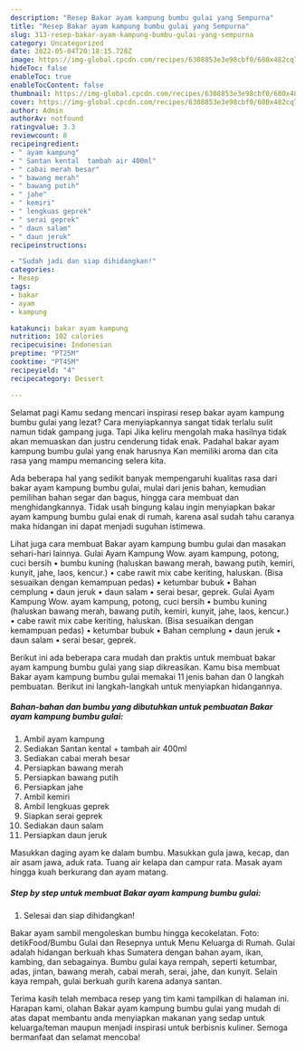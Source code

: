 ```yaml
---
description: "Resep Bakar ayam kampung bumbu gulai yang Sempurna"
title: "Resep Bakar ayam kampung bumbu gulai yang Sempurna"
slug: 313-resep-bakar-ayam-kampung-bumbu-gulai-yang-sempurna
category: Uncategorized
date: 2022-05-04T20:18:15.728Z
image: https://img-global.cpcdn.com/recipes/6308853e3e98cbf0/680x482cq70/bakar-ayam-kampung-bumbu-gulai-foto-resep-utama.jpg
hideToc: false
enableToc: true
enableTocContent: false
thumbnail: https://img-global.cpcdn.com/recipes/6308853e3e98cbf0/680x482cq70/bakar-ayam-kampung-bumbu-gulai-foto-resep-utama.jpg
cover: https://img-global.cpcdn.com/recipes/6308853e3e98cbf0/680x482cq70/bakar-ayam-kampung-bumbu-gulai-foto-resep-utama.jpg
author: Admin
authorAv: notfound
ratingvalue: 3.3
reviewcount: 8
recipeingredient:
- " ayam kampung"
- " Santan kental  tambah air 400ml"
- " cabai merah besar"
- " bawang merah"
- " bawang putih"
- " jahe"
- " kemiri"
- " lengkuas geprek"
- " serai geprek"
- " daun salam"
- " daun jeruk"
recipeinstructions:

- "Sudah jadi dan siap dihidangkan!"
categories:
- Resep
tags:
- bakar
- ayam
- kampung

katakunci: bakar ayam kampung 
nutrition: 102 calories
recipecuisine: Indonesian
preptime: "PT25M"
cooktime: "PT45M"
recipeyield: "4"
recipecategory: Dessert

---
```



Selamat pagi Kamu sedang mencari inspirasi resep bakar ayam kampung bumbu gulai yang lezat? Cara menyiapkannya sangat tidak terlalu sulit namun tidak gampang juga. Tapi Jika keliru mengolah maka hasilnya tidak akan memuaskan dan justru cenderung tidak enak. Padahal bakar ayam kampung bumbu gulai yang enak harusnya Kan memiliki aroma dan cita rasa yang mampu memancing selera kita.


Ada beberapa hal yang sedikit banyak mempengaruhi kualitas rasa dari bakar ayam kampung bumbu gulai, mulai dari jenis bahan, kemudian pemilihan bahan segar dan bagus, hingga cara membuat dan menghidangkannya. Tidak usah bingung kalau ingin menyiapkan bakar ayam kampung bumbu gulai enak di rumah, karena asal sudah tahu caranya maka hidangan ini dapat menjadi suguhan istimewa.

Lihat juga cara membuat Bakar ayam kampung bumbu gulai dan masakan sehari-hari lainnya. Gulai Ayam Kampung Wow. ayam kampung, potong, cuci bersih • bumbu kuning (haluskan bawang merah, bawang putih, kemiri, kunyit, jahe, laos, kencur.) • cabe rawit mix cabe keriting, haluskan. (Bisa sesuaikan dengan kemampuan pedas) • ketumbar bubuk • Bahan cemplung • daun jeruk • daun salam • serai besar, geprek. Gulai Ayam Kampung Wow. ayam kampung, potong, cuci bersih • bumbu kuning (haluskan bawang merah, bawang putih, kemiri, kunyit, jahe, laos, kencur.) • cabe rawit mix cabe keriting, haluskan. (Bisa sesuaikan dengan kemampuan pedas) • ketumbar bubuk • Bahan cemplung • daun jeruk • daun salam • serai besar, geprek.


Berikut ini ada beberapa cara mudah dan praktis untuk membuat bakar ayam kampung bumbu gulai yang siap dikreasikan. Kamu bisa membuat Bakar ayam kampung bumbu gulai memakai 11 jenis bahan dan 0 langkah pembuatan. Berikut ini langkah-langkah untuk menyiapkan hidangannya.

<!--inarticleads1-->

##### Bahan-bahan dan bumbu yang dibutuhkan untuk pembuatan Bakar ayam kampung bumbu gulai:

1. Ambil  ayam kampung
1. Sediakan  Santan kental + tambah air 400ml
1. Sediakan  cabai merah besar
1. Persiapkan  bawang merah
1. Persiapkan  bawang putih
1. Persiapkan  jahe
1. Ambil  kemiri
1. Ambil  lengkuas geprek
1. Siapkan  serai geprek
1. Sediakan  daun salam
1. Persiapkan  daun jeruk


Masukkan daging ayam ke dalam bumbu. Masukkan gula jawa, kecap, dan air asam jawa, aduk rata. Tuang air kelapa dan campur rata. Masak ayam hingga kuah berkurang dan ayam matang. 

<!--inarticleads2-->

##### Step by step untuk membuat Bakar ayam kampung bumbu gulai:


1. Selesai dan siap dihidangkan!

Bakar ayam sambil mengoleskan bumbu hingga kecokelatan. Foto: detikFood/Bumbu Gulai dan Resepnya untuk Menu Keluarga di Rumah. Gulai adalah hidangan berkuah khas Sumatera dengan bahan ayam, ikan, kambing, dan sebagainya. Bumbu gulai kaya rempah, seperti ketumbar, adas, jintan, bawang merah, cabai merah, serai, jahe, dan kunyit. Selain kaya rempah, gulai berkuah gurih karena adanya santan. 

Terima kasih telah membaca resep yang tim kami tampilkan di halaman ini. Harapan kami, olahan Bakar ayam kampung bumbu gulai yang mudah di atas dapat membantu anda menyiapkan makanan yang sedap untuk keluarga/teman maupun menjadi inspirasi untuk berbisnis kuliner. Semoga bermanfaat dan selamat mencoba!

